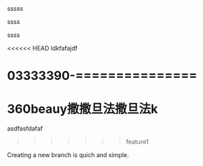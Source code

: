 sssss

ssss

ssss

<<<<<< HEAD
ldkfafajdf





03333390-===============
=======
# 360beauy撒撒旦法撒旦法k


asdfasfdafaf
>>>>>>> feature1


Creating a new branch is quich and simple.
